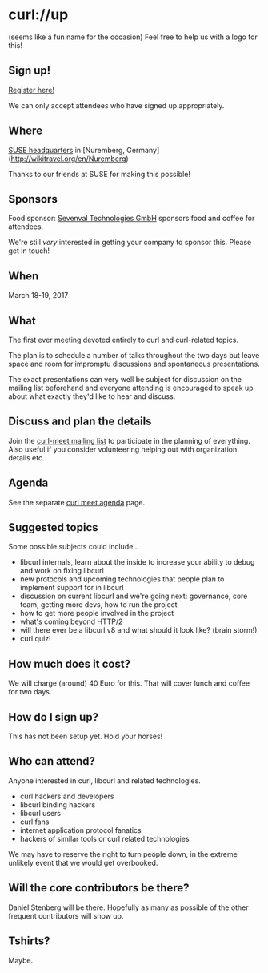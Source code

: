 # curl://up

(seems like a fun name for the occasion) Feel free to help us with a logo for this!

## Sign up!

[Register here!](https://docs.google.com/forms/d/e/1FAIpQLScdaOERcZbsgavA8adezuklZIT8QGQjBNo6AvrT-rzajVCuVQ/viewform)

We can only accept attendees who have signed up appropriately.

## Where

[SUSE headquarters](https://www.suse.com/company/contact/headquarters) in [Nuremberg, Germany]
(http://wikitravel.org/en/Nuremberg)

Thanks to our friends at SUSE for making this possible!

## Sponsors

Food sponsor: [Sevenval Technologies GmbH](https://www.sevenval.com/) sponsors food and coffee for attendees.

We're still *very* interested in getting your company to sponsor this. Please get in touch!

## When

March 18-19, 2017

## What

The first ever meeting devoted entirely to curl and curl-related topics.

The plan is to schedule a number of talks throughout the two days but leave space and room for impromptu discussions and spontaneous presentations.

The exact presentations can very well be subject for discussion on the mailing list beforehand and everyone attending is encouraged to speak up about what exactly they'd like to hear and discuss.

## Discuss and plan the details

Join the [curl-meet mailing list](https://cool.haxx.se/mailman/listinfo/curl-meet) to participate in the planning of everything. Also useful if you consider volunteering helping out with organization details etc.

## Agenda

See the separate [curl meet agenda](curl-meet-2017-agenda) page.

## Suggested topics

Some possible subjects could include...

 - libcurl internals, learn about the inside to increase your ability to debug and work on fixing libcurl
 - new protocols and upcoming technologies that people plan to implement support for in libcurl
 - discussion on current libcurl and we're going next: governance, core team, getting more devs, how to run the project
 - how to get more people involved in the project
 - what's coming beyond HTTP/2
 - will there ever be a libcurl v8 and what should it look like? (brain storm!)
 - curl quiz!

## How much does it cost?

We will charge (around) 40 Euro for this. That will cover lunch and coffee for two days.

## How do I sign up?

This has not been setup yet. Hold your horses!

## Who can attend?

Anyone interested in curl, libcurl and related technologies.

- curl hackers and developers
- libcurl binding hackers
- libcurl users
- curl fans
- internet application protocol fanatics
- hackers of similar tools or curl related technologies

We may have to reserve the right to turn people down, in the extreme unlikely event that we would get overbooked.

## Will the core contributors be there?

Daniel Stenberg will be there. Hopefully as many as possible of the other frequent contributors will show up.

## Tshirts?

Maybe.